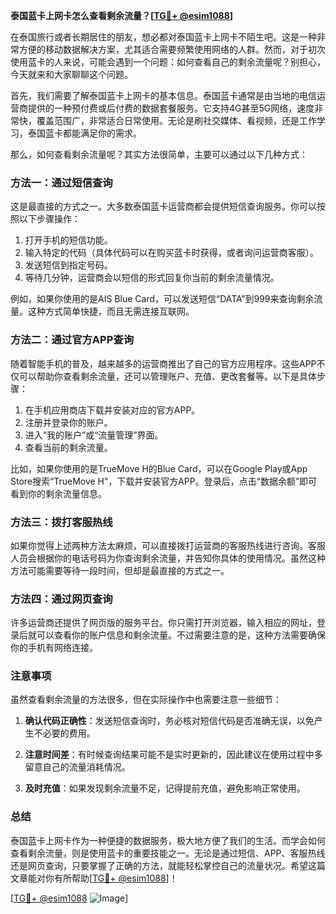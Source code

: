 **泰国蓝卡上网卡怎么查看剩余流量？[[TG💪+ @esim1088](https://t.me/s/esim1088)]**

在泰国旅行或者长期居住的朋友，想必都对泰国蓝卡上网卡不陌生吧。这是一种非常方便的移动数据解决方案，尤其适合需要频繁使用网络的人群。然而，对于初次使用蓝卡的人来说，可能会遇到一个问题：如何查看自己的剩余流量呢？别担心，今天就来和大家聊聊这个问题。

首先，我们需要了解泰国蓝卡上网卡的基本信息。泰国蓝卡通常是由当地的电信运营商提供的一种预付费或后付费的数据套餐服务。它支持4G甚至5G网络，速度非常快，覆盖范围广，非常适合日常使用。无论是刷社交媒体、看视频，还是工作学习，泰国蓝卡都能满足你的需求。

那么，如何查看剩余流量呢？其实方法很简单，主要可以通过以下几种方式：

### 方法一：通过短信查询

这是最直接的方式之一。大多数泰国蓝卡运营商都会提供短信查询服务。你可以按照以下步骤操作：

1. 打开手机的短信功能。
2. 输入特定的代码（具体代码可以在购买蓝卡时获得，或者询问运营商客服）。
3. 发送短信到指定号码。
4. 等待几分钟，运营商会以短信的形式回复你当前的剩余流量情况。

例如，如果你使用的是AIS Blue Card，可以发送短信“DATA”到999来查询剩余流量。这种方式简单快捷，而且无需连接互联网。

### 方法二：通过官方APP查询

随着智能手机的普及，越来越多的运营商推出了自己的官方应用程序。这些APP不仅可以帮助你查看剩余流量，还可以管理账户、充值、更改套餐等。以下是具体步骤：

1. 在手机应用商店下载并安装对应的官方APP。
2. 注册并登录你的账户。
3. 进入“我的账户”或“流量管理”界面。
4. 查看当前的剩余流量。

比如，如果你使用的是TrueMove H的Blue Card，可以在Google Play或App Store搜索“TrueMove H”，下载并安装官方APP。登录后，点击“数据余额”即可看到你的剩余流量信息。

### 方法三：拨打客服热线

如果你觉得上述两种方法太麻烦，可以直接拨打运营商的客服热线进行咨询。客服人员会根据你的电话号码为你查询剩余流量，并告知你具体的使用情况。虽然这种方法可能需要等待一段时间，但却是最直接的方式之一。

### 方法四：通过网页查询

许多运营商还提供了网页版的服务平台。你只需打开浏览器，输入相应的网址，登录后就可以查看你的账户信息和剩余流量。不过需要注意的是，这种方法需要确保你的手机有网络连接。

### 注意事项

虽然查看剩余流量的方法很多，但在实际操作中也需要注意一些细节：

1. **确认代码正确性**：发送短信查询时，务必核对短信代码是否准确无误，以免产生不必要的费用。
   
2. **注意时间差**：有时候查询结果可能不是实时更新的，因此建议在使用过程中多留意自己的流量消耗情况。

3. **及时充值**：如果发现剩余流量不足，记得提前充值，避免影响正常使用。

### 总结

泰国蓝卡上网卡作为一种便捷的数据服务，极大地方便了我们的生活。而学会如何查看剩余流量，则是使用蓝卡的重要技能之一。无论是通过短信、APP、客服热线还是网页查询，只要掌握了正确的方法，就能轻松掌控自己的流量状况。希望这篇文章能对你有所帮助[[TG💪+ @esim1088](https://t.me/s/esim1088)]！

[[TG💪+ @esim1088](https://t.me/s/esim1088) ![Image](https://i.postimg.cc/4NQfJmqS/Snipaste-2025-05-13-00-14-12.png)]